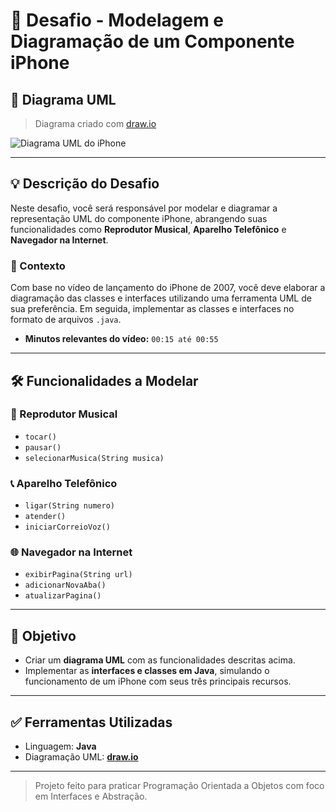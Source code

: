 # 📱 Desafio - Modelagem e Diagramação de um Componente iPhone

## 📌 Diagrama UML

> Diagrama criado com [draw.io](https://app.diagrams.net/)

![Diagrama UML do iPhone](https://drive.google.com/file/d/1lOL5uONSSreGLLs0rTReKAJLF8eNpem1/view?usp=sharing)
<!-- Altere o caminho acima conforme o local real da imagem no seu projeto -->

---

## 💡 Descrição do Desafio

Neste desafio, você será responsável por modelar e diagramar a representação UML do componente iPhone, abrangendo suas funcionalidades como **Reprodutor Musical**, **Aparelho Telefônico** e **Navegador na Internet**.

### 🎥 Contexto

Com base no vídeo de lançamento do iPhone de 2007, você deve elaborar a diagramação das classes e interfaces utilizando uma ferramenta UML de sua preferência. Em seguida, implementar as classes e interfaces no formato de arquivos `.java`.

- **Minutos relevantes do vídeo:** `00:15 até 00:55`

---

## 🛠️ Funcionalidades a Modelar

### 🎵 Reprodutor Musical
- `tocar()`
- `pausar()`
- `selecionarMusica(String musica)`

### 📞 Aparelho Telefônico
- `ligar(String numero)`
- `atender()`
- `iniciarCorreioVoz()`

### 🌐 Navegador na Internet
- `exibirPagina(String url)`
- `adicionarNovaAba()`
- `atualizarPagina()`

---

## 🎯 Objetivo

- Criar um **diagrama UML** com as funcionalidades descritas acima.
- Implementar as **interfaces e classes em Java**, simulando o funcionamento de um iPhone com seus três principais recursos.

---

## ✅ Ferramentas Utilizadas

- Linguagem: **Java**
- Diagramação UML: **[draw.io](https://app.diagrams.net/)**

---

> Projeto feito para praticar Programação Orientada a Objetos com foco em Interfaces e Abstração.
